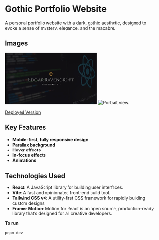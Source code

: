 # Gothic Portfolio Website

A personal portfolio website with a dark, gothic aesthetic, designed to evoke a sense of mystery, elegance, and the macabre.

## Images

![Landscape view.](/src/assets/landscape.gif "This is a landscape view of the website.")
![Portrait view.](/src/assets/portrait.gif "This is a portrait view of the website.")

[Deployed Version](https://vite-gothic-portfolio.vercel.app/)

## Key Features

- **Mobile-first, fully responsive design**
- **Parallax background**
- **Hover effects**
- **In-focus effects**
- **Animations**

## Technologies Used

- **React**: A JavaScript library for building user interfaces.
- **Vite**: A fast and opinionated front-end build tool.
- **Tailwind CSS v4**: A utility-first CSS framework for rapidly building custom designs.
- **Framer Motion**: Motion for React is an open source, production-ready library that’s designed for all creative developers.

**To run**

```
pnpm dev
```
